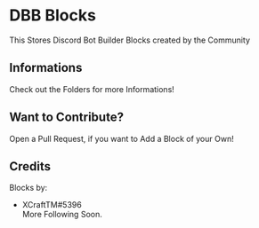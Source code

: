 # DBB Blocks
This Stores Discord Bot Builder Blocks created by the Community  

## Informations
Check out the Folders for more Informations!  

## Want to Contribute?
Open a Pull Request, if you want to Add a Block of your Own!  

## Credits
Blocks by:  
- XCraftTM#5396  
More Following Soon.  